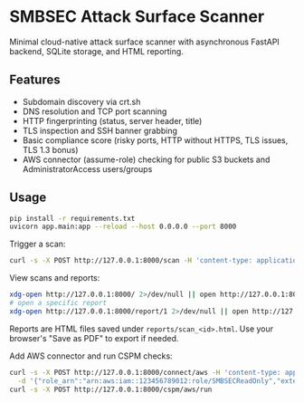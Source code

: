 # SMBSEC Attack Surface Scanner

Minimal cloud-native attack surface scanner with asynchronous FastAPI backend, SQLite storage, and HTML reporting.

## Features
- Subdomain discovery via crt.sh
- DNS resolution and TCP port scanning
- HTTP fingerprinting (status, server header, title)
- TLS inspection and SSH banner grabbing
- Basic compliance score (risky ports, HTTP without HTTPS, TLS issues, TLS 1.3 bonus)
- AWS connector (assume-role) checking for public S3 buckets and AdministratorAccess users/groups

## Usage
```bash
pip install -r requirements.txt
uvicorn app.main:app --reload --host 0.0.0.0 --port 8000
```

Trigger a scan:
```bash
curl -s -X POST http://127.0.0.1:8000/scan -H 'content-type: application/json' -d '{"domain":"example.com"}'
```

View scans and reports:
```bash
xdg-open http://127.0.0.1:8000/ 2>/dev/null || open http://127.0.0.1:8000/
# open a specific report
xdg-open http://127.0.0.1:8000/report/1 2>/dev/null || open http://127.0.0.1:8000/report/1
```

Reports are HTML files saved under `reports/scan_<id>.html`. Use your browser's "Save as PDF" to export if needed.

Add AWS connector and run CSPM checks:
```bash
curl -s -X POST http://127.0.0.1:8000/connect/aws -H 'content-type: application/json' \
  -d '{"role_arn":"arn:aws:iam::123456789012:role/SMBSECReadOnly","external_id":"EXTERNAL"}'
curl -s -X POST http://127.0.0.1:8000/cspm/aws/run
```
